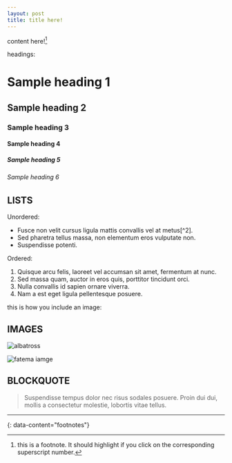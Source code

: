 ```yaml
---
layout: post
title: title here!
---
```


content here![^1]

headings:
# Sample heading 1
## Sample heading 2
### Sample heading 3
#### Sample heading 4
##### Sample heading 5
###### Sample heading 6


## LISTS
Unordered:

- Fusce non velit cursus ligula mattis convallis vel at metus[^2].
- Sed pharetra tellus massa, non elementum eros vulputate non.
- Suspendisse potenti.

Ordered:

1. Quisque arcu felis, laoreet vel accumsan sit amet, fermentum at nunc.
2. Sed massa quam, auctor in eros quis, porttitor tincidunt orci.
3. Nulla convallis id sapien ornare viverra.
4. Nam a est eget ligula pellentesque posuere.

this is how you include an image:

## IMAGES
![albatross](https://www.treehugger.com/thmb/P_SfdEgOAhpBGfDaM5LR6tv3Qfk=/3268x2179/filters:fill(auto,1)/wandering-albatross-flying-over-open-water--diomedea-exulans--is-a-large-seabird-from-the-family-diomedeidae-which-has-a-circumpolar-range-in-the-southern-ocean--the-wandering-albatross-has-the-largest-wingspan-of-any-living-bird--with-the-average-wi-73c13644283c4ef1bb2b4fd8664e16b6.jpg)

![fatema iamge](Fatema1.HEIC)

## BLOCKQUOTE
> Suspendisse tempus dolor nec risus sodales posuere. Proin dui dui, mollis a consectetur molestie, lobortis vitae tellus.

---
{: data-content="footnotes"}

[^1]: this is a footnote. It should highlight if you click on the corresponding superscript number.


